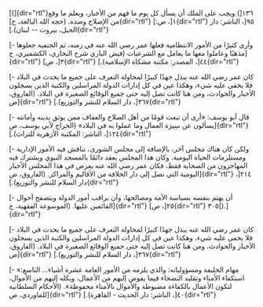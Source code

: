 [(]{dir="rtl"}١٣٦[) ويجب على الملك أن يسأل كل يوم ما فهم من الأخبار،
ويعلم ما وقع من الإصلاح وضده. (حجة الله البالغة، ج]{dir="rtl"} ١[،
ص:]{dir="rtl"} ٩٥[، الناشر: دار الجيل، بيروت -- لبنان).]{dir="rtl"}

[- وأرى كثيرًا من الأمور الانتظامية فعلها عمر رضي الله عنه في زمنه، ثم
الحنفية جعلوها مذهبًا وعاملوا معها ما يعامل مع الشرعيات (فيض الباري شرح
البخاري، الكشميري، ج]{dir="rtl"} ٣[، ص]{dir="rtl"} ٤٤[، المصدر: مكتبة
مشكاة الإسلامية).]{dir="rtl"}

[- كان عمر رضي الله عنه يبذل جهدًا كبيرًا لمحاولة التعرف على جميع ما يحدث
في البلاد فلا يخفى عليه شيء، وهكذا عين في كل إدارات الدولة المراسلين
والكتبة الذين يسجلون الأخبار والحوادث، ومن هنا كانت تصل إليه حتى جميع
الوقائع الصغيرة في البلاد. (الفاروق، ص]{dir="rtl"} ٣٦٧[، دار السلام
للنشر والتوزيع).]{dir="rtl"}

[- قال أبو يوسف: «أرى أن تبعث قومًا من أهل الصلاح والعفاف ممن يوثق بدينه
وأمانته يسألون عن سِيرَة العمال وما عملوا به في البلاد» (الخراج لأبي يوسف،
ص]{dir="rtl"} ١٢٤[، الناشر: المكتبة الأزهرية للتراث).]{dir="rtl"}

[- ولكن كان هناك مجلس آخر، بالإضافة إلى مجلس الشورى، تناقش فيه الأمور
الإدارية ومستلزمات الحياة اليومية. وكان هذا المجلس يعقد دائمًا بالمسجد
النبوي ويشترك فيه المهاجرون من الصحابة فقط، فكان عمر رضي الله عنه يعرض
في هذا المجلس الأخبار اليومية التي تصل إلى دار الخلافة من الأقاليم
والمراكز. (الفاروق، ص]{dir="rtl"} ٢١٤[، دار السلام للنشر
والتوزيع).]{dir="rtl"}

[- أن يهتم بنفسه بسياسة الأمة ومصالحها، وأن يراقب أمور الدولة ويتصفح
أحوال القائمين عليها. (الموسوعة الفقهية، ج]{dir="rtl"} ٢٥[،
ص]{dir="rtl"} ٣٠٥[).]{dir="rtl"}

[- كان عمر رضي الله عنه يبذل جهدًا كبيرًا لمحاولة التعرف على جميع ما يحدث
في البلاد فلا يخفى عليه شيء، وهكذا عين في كل إدارات الدولة المراسلين
والكتبة الذين يسجلون الأخبار والحوادث، ومن هنا كانت تصل إليه حتى جميع
الوقائع الصغيرة في البلاد. (الفاروق، ص]{dir="rtl"} ٣٦٧[، دار السلام
للنشر والتوزيع).]{dir="rtl"}

[- «مهام الخليفة ومسؤولياته: والذي يلزمه من الأمور العامة عشرة أشياء\...
التاسع: استكفاء الأمناء وتقليد النصحاء فيما يفوض إليهم من الأعمال، ويكله
إليهم من الأموال، لتكون الأعمال بالكفاءة مضبوطة والأموال بالأمناء
محفوظة». (الأحكام السلطانية للماوردي، ص]{dir="rtl"} ٤٠[، الناشر: دار
الحديث - القاهرة).]{dir="rtl"}
